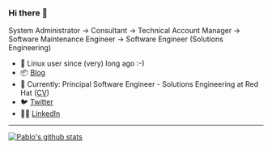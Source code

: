 ### Hi there 👋

<!--
**iranzo/iranzo** is a ✨ _special_ ✨ repository because its `README.md` (this file) appears on your GitHub profile.

Here are some ideas to get you started:

- 🔭 I'm currently working on ...
- 🌱 I'm currently learning ...
- 👯 I'm looking to collaborate on ...
- 🤔 I'm looking for help with ...
- 💬 Ask me about ...
- 📫 How to reach me: ...
- 😄 Pronouns: ...
- ⚡ Fun fact: ...
-->

System Administrator -> Consultant -> Technical Account Manager -> Software Maintenance Engineer ->
Software Engineer (Solutions Engineering)

- 🐧 Linux user since (very) long ago :-)
- 📦 [Blog](https://iranzo.io)
- 🎩 Currently: Principal Software Engineer - Solutions Engineering at Red Hat ([CV](https://iranzo.io/cv))
- 🐦 [Twitter](https://twitter.com/iranzop)
- 👨‍💼 [LinkedIn](https://www.linkedin.com/in/iranzo/)

---

[![Pablo's github stats](https://github-readme-stats.vercel.app/api?username=iranzo&show_icons=true)](https://github.com/anuraghazra/github-readme-stats)
